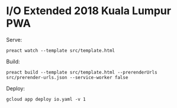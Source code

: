 # I/O Extended 2018 Kuala Lumpur PWA

Serve:

`preact watch --template src/template.html`


Build: 

`preact build --template src/template.html --prerenderUrls src/prerender-urls.json --service-worker false`


Deploy: 

`gcloud app deploy io.yaml -v 1`